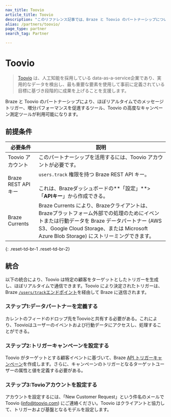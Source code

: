 ```yaml
---
nav_title: Toovio
article_title: Toovio
description: "このリファレンス記事では、Braze と Toovio のパートナーシップについて説明します。Toovio は、実用的なデータを検出し、最も重要な要素を使用して事前に定義されている目標に基づき段階的に成果を上げることができるようにする data-as-a-service 企業です。"
alias: /partners/toovio/
page_type: partner
search_tag: Partner

---
```


# Toovio

> [Toovio](https://toovio.com/) は、人工知能を採用している data-as-a-service企業であり、実用的なデータを検出し、最も重要な要素を使用して事前に定義されている目標に基づき段階的に成果を上げることを支援します。

Braze と Toovio のパートナーシップにより、ほぼリアルタイムでのメッセージトリガー、増分パフォーマンスを促進するツール、Toovio の高度なキャンペーン測定ツールが利用可能になります。

## 前提条件

| 必要条件 | 説明 |
| ----------- | ----------- |
| Toovio アカウント | このパートナーシップを活用するには、Toovio アカウントが必要です。 |
| Braze REST API キー | `users.track` 権限を持つ Braze REST API キー。<br><br> これは、Brazeダッシュボードの**「設定」**>「**APIキー**」から作成できる。 |
| Braze Currents | Braze Currents により、Brazeクライアントは、Brazeプラットフォーム外部での処理のためにイベントまたは行動データを Braze データパートナー (AWS S3、Google Cloud Storage、または Microsoft Azure Blob Storage) にストリーミングできます。 |
{: .reset-td-br-1 .reset-td-br-2}

## 統合

以下の統合により、Toovio は特定の顧客をターゲットとしたトリガーを生成し、ほぼリアルタイムで通信できます。Toovio により決定されたトリガーは、Braze [`/users/track`エンドポイント][3]を経由して Braze に送信されます。

### ステップ1:データパートナーを定義する

カレントのフィードのドロップ先をToovioと共有する必要がある。これにより、Toovioはユーザーのイベントおよび行動データにアクセスし、処理することができる。

### ステップ2:トリガーキャンペーンを設定する

Toovio がターゲットとする顧客イベントに基づいて、Braze [API トリガーキャンペーン][4]を作成します。さらに、キャンペーンのトリガーとなるターゲットユーザーの属性と値を定義する必要がある。

### ステップ3:Tovioアカウントを設定する

アカウントを設定するには、「New Customer Request」という件名のメールで Toovio ([info@toovio.com](mailto:info@toovio.com?subject=New%20Customer%20Request)) にご連絡ください。Toovio はクライアントと協力して、トリガーおよび基盤となるモデルを設定します。

[1]: {{site.baseurl}}/user_guide/data_and_analytics/braze_currents/
[2]: {{site.baseurl}}/api/api_key/
[3]: {{site.baseurl}}/api/endpoints/user_data/post_user_track/
[4]: {{site.baseurl}}/api/endpoints/messaging/send_messages/post_send_triggered_campaigns/
